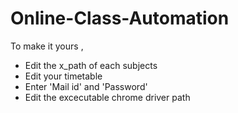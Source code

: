 # Online-Class-Automation

To make it yours ,

* Edit the x_path of each subjects
* Edit your timetable 
* Enter 'Mail id' and 'Password' 
* Edit the excecutable chrome driver path
